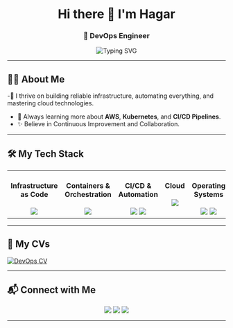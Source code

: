 <h1 align="center">Hi there 👋 I'm Hagar</h1>
<h3 align="center">🚀 DevOps Engineer </h3>

<p align="center">
  <img src="https://readme-typing-svg.demolab.com?font=Fira+Code&weight=500&size=24&pause=1000&color=00F7FF&center=true&vCenter=true&width=800&lines=DevOps+Engineer;Cloud+Platforms+Specialist;AWS+%7C+Terraform+%7C+Docker+%7C+Kubernetes;Automation+Lover+%7C+Linux+Fan" alt="Typing SVG" />
</p>

---

## 👩‍💻 About Me
-🚀 I thrive on building reliable infrastructure, automating everything, and mastering cloud technologies.
- 🌱 Always learning more about **AWS**, **Kubernetes**, and **CI/CD Pipelines**.
- ✨ Believe in Continuous Improvement and Collaboration.

---

## 🛠️ My Tech Stack

<table><tr>
  
<td valign="top" width="20%">
<div align="center">  

#### Infrastructure as Code

<img src="https://skillicons.dev/icons?i=terraform,ansible" /> 
</div>

</td><td valign="top" width="20%">

<div align="center">  

#### Containers & Orchestration  
<img src="https://skillicons.dev/icons?i=docker,kubernetes"/> 
</div>

</td><td valign="top" width="20%">

<div align="center"> 

#### CI/CD & Automation  

<img src="https://skillicons.dev/icons?i=jenkins" /> 
        <img src="https://img.shields.io/badge/ArgoCD-FF4F8B.svg?logo=argo&logoColor=white" />
</div>

</td><td valign="top" width="20%">

<div align="center">  

#### Cloud  

<img src="https://skillicons.dev/icons?i=aws" /> 
</div>


</td><td valign="top" width="20%">

<div align="center"> 

#### Operating Systems  

<img src="https://skillicons.dev/icons?i=ubuntu" /> 
     <img src="https://skillicons.dev/icons?i=redhat" /> 
</div>

</td></tr>
</table>

---
## 📄 My CVs
[![DevOps CV](https://img.shields.io/badge/-DevOps_CV-blue?style=for-the-badge)](./Hager-Tarek-Resume.pdf)

---

## 📬 Connect with Me
<p align="center">
<a href="mailto:your-email@example.com"><img src="https://img.shields.io/badge/Gmail-D14836?style=for-the-badge&logo=gmail&logoColor=white"/></a>
<a href="https://www.linkedin.com/in/hager-tarek-59236a254/"><img src="https://img.shields.io/badge/LinkedIn-0077B5?style=for-the-badge&logo=linkedin&logoColor=white"/></a>
<a href="https://github.com/hager706"><img src="https://img.shields.io/badge/GitHub-181717?style=for-the-badge&logo=github&logoColor=white"/></a>
</p>

---
